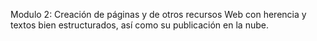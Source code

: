 Modulo 2: Creación de páginas y de otros recursos Web con herencia y textos bien estructurados, así como su publicación en la nube. 